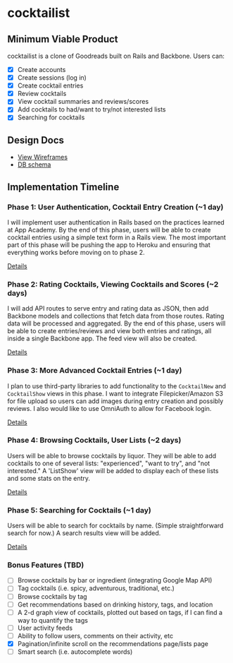 # cocktailist

## Minimum Viable Product
cocktailist is a clone of Goodreads built on Rails and Backbone. Users can:

<!-- This is a Markdown checklist. Use it to keep track of your progress! -->

- [x] Create accounts
- [x] Create sessions (log in)
- [x] Create cocktail entries
- [x] Review cocktails
- [x] View cocktail summaries and reviews/scores
- [x] Add cocktails to had/want to try/not interested lists
- [x] Searching for cocktails

## Design Docs
* [View Wireframes][views]
* [DB schema][schema]

[views]: ./docs/views.md
[schema]: ./docs/schema.md

## Implementation Timeline

### Phase 1: User Authentication, Cocktail Entry Creation (~1 day)
I will implement user authentication in Rails based on the practices learned at
App Academy. By the end of this phase, users will be able to create cocktail entries using
a simple text form in a Rails view. The most important part of this phase will
be pushing the app to Heroku and ensuring that everything works before moving on
to phase 2.

[Details][phase-one]

### Phase 2: Rating Cocktails, Viewing Cocktails and Scores  (~2 days)
I will add API routes to serve entry and rating data as JSON, then add Backbone
models and collections that fetch data from those routes. Rating data will be processed and aggregated.
By the end of this phase, users will be able to create entries/reviews and view both entries and ratings, all
inside a single Backbone app. The feed view will also be created.

[Details][phase-two]

### Phase 3: More Advanced Cocktail Entries (~1 day)
I plan to use third-party libraries to add functionality to the `CocktailNew` and
`CocktailShow` views in this phase. I want to integrate Filepicker/Amazon S3 for file upload so
users can add images during entry creation and possibly reviews. I also would like to use OmniAuth to
allow for Facebook login.

[Details][phase-three]

### Phase 4: Browsing Cocktails, User Lists (~2 days)
Users will be able to browse cocktails by liquor. They will be able to add cocktails to one of several lists: 
"experienced", "want to try", and "not interested." A 'ListShow' view will be added to display each of 
these lists and some stats on the entry. 

[Details][phase-four]

### Phase 5: Searching for Cocktails (~1 day)
Users will be able to search for cocktails by name. (Simple straightforward search for now.) A search 
results view will be added.

[Details][phase-five]


### Bonus Features (TBD)
- [ ] Browse cocktails by bar or ingredient (integrating Google Map API)
- [ ] Tag cocktails (i.e. spicy, adventurous, traditional, etc.)
- [ ] Browse cocktails by tag
- [ ] Get recommendations based on drinking history, tags, and location
- [ ] A 2-d graph view of cocktails, plotted out based on tags, if I can find a way to quantify the tags
- [ ] User activity feeds
- [ ] Ability to follow users, comments on their activity, etc
- [x] Pagination/infinite scroll on the recommendations page/lists page
- [ ] Smart search (i.e. autocomplete words)

[phase-one]: ./docs/phases/phase1.md
[phase-two]: ./docs/phases/phase2.md
[phase-three]: ./docs/phases/phase3.md
[phase-four]: ./docs/phases/phase4.md
[phase-five]: ./docs/phases/phase5.md
[phase-six]: ./docs/phases/phase6.md
[phase-seven]: ./docs/phases/phase7.md

